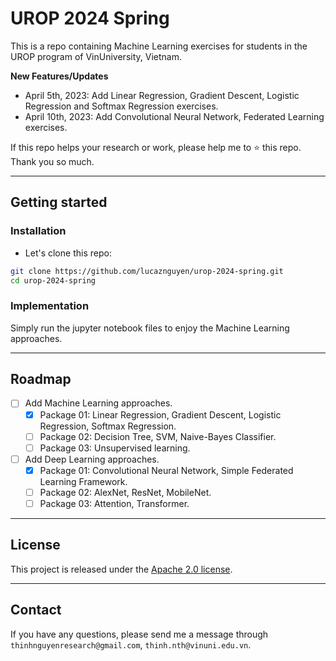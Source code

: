 # UROP 2024 Spring
This is a repo containing Machine Learning exercises for students in the UROP program of VinUniversity, Vietnam.

**New Features/Updates**
- April 5th, 2023: Add Linear Regression, Gradient Descent, Logistic Regression and Softmax Regression exercises.
- April 10th, 2023: Add Convolutional Neural Network, Federated Learning exercises.

If this repo helps your research or work, please help me to ⭐ this repo. Thank you so much.

---

## Getting started
### Installation

- Let's clone this repo:
```bash
git clone https://github.com/lucaznguyen/urop-2024-spring.git
cd urop-2024-spring
```

### Implementation

Simply run the jupyter notebook files to enjoy the Machine Learning approaches.

---

## Roadmap

- [ ] Add Machine Learning approaches.
  - [x] Package 01: Linear Regression, Gradient Descent, Logistic Regression, Softmax Regression.
  - [ ] Package 02: Decision Tree, SVM, Naive-Bayes Classifier.
  - [ ] Package 03: Unsupervised learning.
- [ ] Add Deep Learning approaches.
  - [x] Package 01: Convolutional Neural Network, Simple Federated Learning Framework.
  - [ ] Package 02: AlexNet, ResNet, MobileNet.
  - [ ] Package 03: Attention, Transformer.

---

## License

This project is released under the [Apache 2.0 license](LICENSE).<br>

---

## Contact

If you have any questions, please send me a message through `thinhnguyenresearch@gmail.com`, `thinh.nth@vinuni.edu.vn`. 
